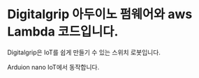 # Digitalgrip 아두이노 펌웨어와 aws Lambda 코드입니다.

Digitalgrip은 IoT를 쉽게 만들기 수 있는 스위치 로봇입니다.

Arduion nano IoT에서 동작합니다.


